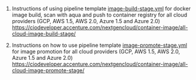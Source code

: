 1. Instructions of using pipeline template [image-build-stage.yml](https://dev.azure.com/accenturecio08/EnterpriseArchitecture_2641/_git/Azure-Pipelines-Template-AIR2731?version=GBmaster&path=/templates/containerized-stage-template/image-build-stage.yml) for docker image build, scan with aqua and push to container registry for all cloud providers (GCP, AWS 1.5, AWS 2.0, Azure 1.5 and Azure 2.0)
https://ciodeveloper.accenture.com/nextgencloud/container-image/all-cloud-image-build-stage/

2. Instructions on how to use pipeline template [image-promote-stage.yml](https://dev.azure.com/accenturecio08/EnterpriseArchitecture_2641/_git/Azure-Pipelines-Template-AIR2731?version=GBmaster&path=/templates/containerized-stage-template/image-promote-stage.yml) for image promotion for all cloud providers (GCP, AWS 1.5, AWS 2.0, Azure 1.5 and Azure 2.0)
https://ciodeveloper.accenture.com/nextgencloud/container-image/all-cloud-image-promote-stage/
